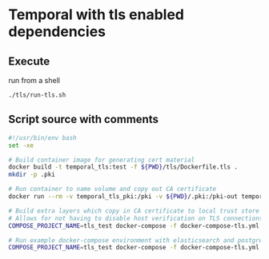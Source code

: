 # Temporal with tls enabled dependencies

## Execute

run from a shell

`./tls/run-tls.sh`

## Script source with comments

```bash
#!/usr/bin/env bash
set -xe

# Build container image for generating cert material
docker build -t temporal_tls:test -f ${PWD}/tls/Dockerfile.tls .
mkdir -p .pki

# Run container to name volume and copy out CA certificate
docker run --rm -v temporal_tls_pki:/pki -v ${PWD}/.pki:/pki-out temporal_tls:test

# Build extra layers which copy in CA certificate to local trust store
# Allows for not having to disable host verification on TLS connections
COMPOSE_PROJECT_NAME=tls_test docker-compose -f docker-compose-tls.yml build --no-cache

# Run example docker-compose environment with elasticsearch and postgresql protected with TLS
COMPOSE_PROJECT_NAME=tls_test docker-compose -f docker-compose-tls.yml up

```
